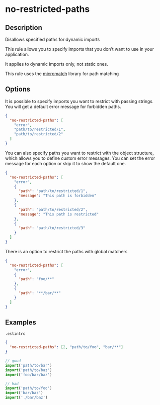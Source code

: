 # no-restricted-paths

## Description

Disallows specified paths for dynamic imports

This rule allows you to specify imports that you don’t want to use in your application.

It applies to dynamic imports only, not static ones.

This rule uses the [micromatch](https://www.npmjs.com/package/micromatch) library for path matching

## Options

It is possible to specify imports you want to restrict with passing strings. You will get a default error message for forbidden paths.

```json
{
  "no-restricted-paths": [
    "error",
    "path/to/restricted/1",
    "path/to/restricted/2"
  ]
}
```

You can also specify paths you want to restrict with the object structure, which allows you to define custom error messages. You can set the error message for each option or skip it to show the default one.

```json
{
  "no-restricted-paths": [
    "error",
    {
      "path": "path/to/restricted/1",
      "message": "This path is forbidden"
    },
    {
      "path": "path/to/restricted/2",
      "message": "This path is restricted"
    },
    {
      "path": "path/to/restricted/3"
    }
  ]
}
```

There is an option to restrict the paths with global matchers

```json
{
  "no-restricted-paths": [
    "error",
    {
      "path": "foo/**"
    },
    {
      "path": "**/bar/**"
    }
  ]
}
```

## Examples

`.eslintrc`

```json
{
  "no-restricted-paths": [2, "path/to/foo", "bar/**"]
}
```

```js
// good
import('path/to/bar')
import('path/to/baz')
import('foo/bar/baz')

// bad
import('path/to/foo')
import('bar/baz')
import('./bar/baz')
```
